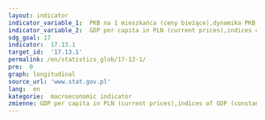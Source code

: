 ```yaml
---
layout: indicator
indicator_variable_1:  PKB na 1 mieszkańca (ceny bieżące),dynamika PKB (w cenach stałych),stopa inwestycji,dynamika cen towarów i usług konsumpcyjnych,dług sektora instytucji rządowych i samorządowych w relacji do PKB,wynik sektora instytucji rządowych i samorządowych w relacji do PKB
indicator_variable_2:  GDP per capita in PLN (current prices),indices of GDP (constant prices),investment rate,indices of prices of consumer goods and services,general government debt in relation to GDP,general government result in relation to GDP
sdg_goal: 17
indicator:  17.13.1
target_id:  '17.13.1'
permalink: /en/statistics_glob/17-13-1/
pre:  0
graph: longitudinal
source_url: 'www.stat.gov.pl'
lang:  en
kategorie:  macroeconomic indicator
zmienne: GDP per capita in PLN (current prices),indices of GDP (constant prices),investment rate,indices of prices of consumer goods and services,general government debt in relation to GDP,general government result in relation to GDP
---
```

